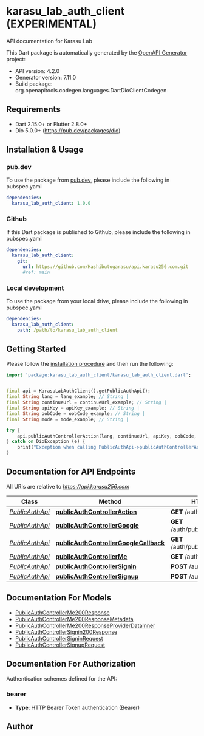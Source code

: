 # karasu_lab_auth_client (EXPERIMENTAL)
API documentation for Karasu Lab

This Dart package is automatically generated by the [OpenAPI Generator](https://openapi-generator.tech) project:

- API version: 4.2.0
- Generator version: 7.11.0
- Build package: org.openapitools.codegen.languages.DartDioClientCodegen

## Requirements

* Dart 2.15.0+ or Flutter 2.8.0+
* Dio 5.0.0+ (https://pub.dev/packages/dio)

## Installation & Usage

### pub.dev
To use the package from [pub.dev](https://pub.dev), please include the following in pubspec.yaml
```yaml
dependencies:
  karasu_lab_auth_client: 1.0.0
```

### Github
If this Dart package is published to Github, please include the following in pubspec.yaml
```yaml
dependencies:
  karasu_lab_auth_client:
    git:
      url: https://github.com/Hashibutogarasu/api.karasu256.com.git
      #ref: main
```

### Local development
To use the package from your local drive, please include the following in pubspec.yaml
```yaml
dependencies:
  karasu_lab_auth_client:
    path: /path/to/karasu_lab_auth_client
```

## Getting Started

Please follow the [installation procedure](#installation--usage) and then run the following:

```dart
import 'package:karasu_lab_auth_client/karasu_lab_auth_client.dart';


final api = KarasuLabAuthClient().getPublicAuthApi();
final String lang = lang_example; // String | 
final String continueUrl = continueUrl_example; // String | 
final String apiKey = apiKey_example; // String | 
final String oobCode = oobCode_example; // String | 
final String mode = mode_example; // String | 

try {
    api.publicAuthControllerAction(lang, continueUrl, apiKey, oobCode, mode);
} catch on DioException (e) {
    print("Exception when calling PublicAuthApi->publicAuthControllerAction: $e\n");
}

```

## Documentation for API Endpoints

All URIs are relative to *https://api.karasu256.com*

Class | Method | HTTP request | Description
------------ | ------------- | ------------- | -------------
[*PublicAuthApi*](doc/PublicAuthApi.md) | [**publicAuthControllerAction**](doc/PublicAuthApi.md#publicauthcontrolleraction) | **GET** /auth/public/action | 
[*PublicAuthApi*](doc/PublicAuthApi.md) | [**publicAuthControllerGoogle**](doc/PublicAuthApi.md#publicauthcontrollergoogle) | **GET** /auth/public/signin/google | 
[*PublicAuthApi*](doc/PublicAuthApi.md) | [**publicAuthControllerGoogleCallback**](doc/PublicAuthApi.md#publicauthcontrollergooglecallback) | **GET** /auth/public/callback/google | 
[*PublicAuthApi*](doc/PublicAuthApi.md) | [**publicAuthControllerMe**](doc/PublicAuthApi.md#publicauthcontrollerme) | **GET** /auth/public/me | 
[*PublicAuthApi*](doc/PublicAuthApi.md) | [**publicAuthControllerSignin**](doc/PublicAuthApi.md#publicauthcontrollersignin) | **POST** /auth/public/signin | 
[*PublicAuthApi*](doc/PublicAuthApi.md) | [**publicAuthControllerSignup**](doc/PublicAuthApi.md#publicauthcontrollersignup) | **POST** /auth/public/signup | 


## Documentation For Models

 - [PublicAuthControllerMe200Response](doc/PublicAuthControllerMe200Response.md)
 - [PublicAuthControllerMe200ResponseMetadata](doc/PublicAuthControllerMe200ResponseMetadata.md)
 - [PublicAuthControllerMe200ResponseProviderDataInner](doc/PublicAuthControllerMe200ResponseProviderDataInner.md)
 - [PublicAuthControllerSignin200Response](doc/PublicAuthControllerSignin200Response.md)
 - [PublicAuthControllerSigninRequest](doc/PublicAuthControllerSigninRequest.md)
 - [PublicAuthControllerSignupRequest](doc/PublicAuthControllerSignupRequest.md)


## Documentation For Authorization


Authentication schemes defined for the API:
### bearer

- **Type**: HTTP Bearer Token authentication (Bearer)


## Author



